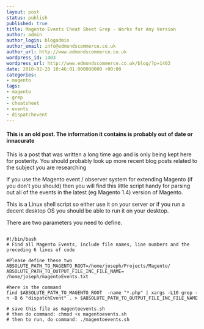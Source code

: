 ```yaml
---
layout: post
status: publish
published: true
title: Magento Events Cheat Sheet Grep - Works for Any Version
author: admin
author_login: blogadmin
author_email: info@edmondscommerce.co.uk
author_url: http://www.edmondscommerce.co.uk
wordpress_id: 1403
wordpress_url: http://www.edmondscommerce.co.uk/blog/?p=1403
date: 2010-02-20 10:46:01.000000000 +00:00
categories:
- magento
tags:
- magento
- grep
- cheatsheet
- events
- dispatchevent
---
```

<div class="oldpost"><h4>This is an old post. The information it contains is probably out of date or innacurate</h4>
<p>
This is a post that was written a long time ago and is only being kept here for posterity.
You should probably look up more recent blog posts related to the subject you are researching
</p>
</div>
If you use the Magento event / observer system for extending Magento (if you don't you should) then you will find this little script handy for parsing out all of the events in the latest (eg Magento 1.4) version of Magento.

This is a Linux shell script so either use it on your server or if you run a decent desktop OS you should be able to run it on your desktop. 

There are two parameters you need to define.

```

#!/bin/bash
# Find all Magento Events, include file names, line numbers and the preceding 6 lines of code

#Please define these two
ABSOLUTE_PATH_TO_MAGENTO_ROOT=/home/joseph/Projects/Magento/
ABSOLUTE_PATH_TO_OUTPUT_FILE_INC_FILE_NAME= /home/joseph/magentoEvents.txt

#here is the command
find $ABSOLUTE_PATH_TO_MAGENTO_ROOT  -name "*.php" | xargs -L10 grep -n -B 6 "dispatchEvent" . > $ABSOLUTE_PATH_TO_OUTPUT_FILE_INC_FILE_NAME

# save this file as magentoevents.sh
# then do command: chmod +x magentoevents.sh
# then to run, do command: ./magentoevents.sh


```
